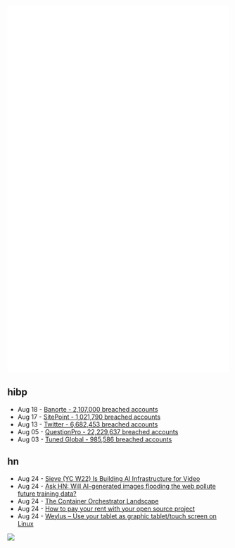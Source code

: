 ![Metrics](https://raw.githubusercontent.com/phixion/phixion/master/metrics.svg)

## hibp

<!--
for https://github.com/phixion/phixion/blob/main/.github/workflows/feeds.yml
-->
<!--START_SECTION:haveibeenpwnd-->
- Aug 18 - [Banorte - 2,107,000 breached accounts](https://haveibeenpwned.com/PwnedWebsites#Banorte)
- Aug 17 - [SitePoint - 1,021,790 breached accounts](https://haveibeenpwned.com/PwnedWebsites#SitePoint)
- Aug 13 - [Twitter - 6,682,453 breached accounts](https://haveibeenpwned.com/PwnedWebsites#Twitter)
- Aug 05 - [QuestionPro - 22,229,637 breached accounts](https://haveibeenpwned.com/PwnedWebsites#QuestionPro)
- Aug 03 - [Tuned Global - 985,586 breached accounts](https://haveibeenpwned.com/PwnedWebsites#TunedGlobal)
<!--END_SECTION:haveibeenpwnd-->

## hn

<!--
for https://github.com/phixion/phixion/blob/main/.github/workflows/feeds.yml
-->
<!--START_SECTION:hn-->
- Aug 24 - [Sieve (YC W22) Is Building AI Infrastructure for Video](https://news.ycombinator.com/item?id=32578206)
- Aug 24 - [Ask HN: Will AI-generated images flooding the web pollute future training data?](https://news.ycombinator.com/item?id=32577822)
- Aug 24 - [The Container Orchestrator Landscape](https://lwn.net/SubscriberLink/905164/e1f4d4c1ce35f8b9/)
- Aug 24 - [How to pay your rent with your open source project](https://plausible.io/blog/open-source-funding)
- Aug 24 - [Weylus – Use your tablet as graphic tablet/touch screen on Linux](https://github.com/H-M-H/Weylus)
<!--END_SECTION:hn-->

<!--
for https://yhype.me
-->
![](https://hit.yhype.me/github/profile?user_id=13013670)
